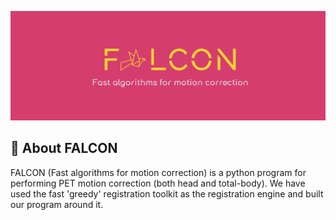 ![Falcon-logo](Images/Falcon-logo.png)

## 🦅 About FALCON
FALCON (Fast algorithms for motion correction) is a python program for performing PET motion correction (both head and total-body). We have used the fast 'greedy' registration toolkit as the registration engine and built our program around it.

